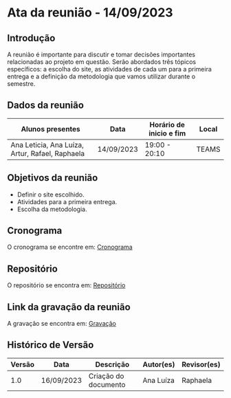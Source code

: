 # Ata da reunião - 14/09/2023

## Introdução 

A reunião é importante para discutir e tomar decisões importantes relacionadas ao projeto em questão. Serão abordados três tópicos específicos: a escolha do site, as atividades de cada um para a primeira entrega e a definição da metodologia que vamos utilizar durante o semestre.

## Dados da reunião

| Alunos presentes                 | Data       | Horário de inicio e fim | Local |
| -------------------------------- | ---------- | ------------------------ | ----- |
| Ana Leticia, Ana Luíza, Artur, Rafael, Raphaela | 14/09/2023 | 19:00 - 20:10 | TEAMS |

## Objetivos da reunião

- Definir o site escolhido.
- Atividades para a primeira entrega.
- Escolha da metodologia.

## Cronograma

O cronograma se encontre em: [Cronograma](../planejamento/cronograma.md)

## Repositório

O repositório se encontra em: [Repositório](https://github.com/Requisitos-de-Software/2023.2-LibreOffice)

## Link da gravação da reunião

A gravação se encontra em: [Gravação](https://youtu.be/Hkx_rg3OgUI)

## Histórico de Versão

| Versão | Data       | Descrição            | Autor(es) | Revisor(es) |
| ------- | ---------- | ---------------------- | --------- | ----------- |
| 1.0     | 16/09/2023 | Criação do documento | Ana Luíza     | Raphaela     |